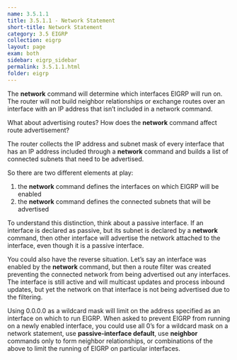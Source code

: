 ```yaml
---
name: 3.5.1.1
title: 3.5.1.1 - Network Statement
short-title: Network Statement
category: 3.5 EIGRP
collection: eigrp
layout: page
exam: both
sidebar: eigrp_sidebar
permalink: 3.5.1.1.html
folder: eigrp
---
```

The **network** command will determine which interfaces EIGRP will run on. The router will not build neighbor relationships or exchange routes over an interface with an IP address that isn’t included in a network command.

What about advertising routes? How does the **network** command affect route advertisement?

The router collects the IP address and subnet mask of every interface that has an IP address included through a **network** command and builds a list of connected subnets that need to be advertised.

So there are two different elements at play:
1. the **network** command defines the interfaces on which EIGRP will be enabled
2. the **network** command defines the connected subnets that will be advertised

To understand this distinction, think about a passive interface. If an interface is declared as passive, but its subnet is declared by a **network** command, then other interface will advertise the network attached to the interface, even though it is a passive interface.

You could also have the reverse situation. Let’s say an interface was enabled by the **network** command, but then a route filter was created preventing the connected network from being advertised out any interfaces. The interface is still active and will multicast updates and process inbound updates, but yet the network on that interface is not being advertised due to the filtering.

Using 0.0.0.0 as a wildcard mask will limit on the address specified as an interface on which to run EIGRP. When asked to prevent EIGRP from running on a newly enabled interface, you could use all 0’s for a wildcard mask on a network statement, use **passive-interface default**, use **neighbor** commands only to form neighbor relationships, or combinations of the above to limit the running of EIGRP on particular interfaces.
